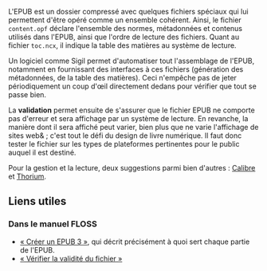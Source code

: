 L'EPUB est un dossier compressé avec quelques fichiers spéciaux qui lui permettent d'être opéré comme un ensemble cohérent. Ainsi, le fichier `content.opf` déclare l'ensemble des normes, métadonnées et contenus utilisés dans l'EPUB, ainsi que l'ordre de lecture des fichiers. Quant au fichier `toc.ncx`, il indique la table des matières au système de lecture.

Un logiciel comme Sigil permet d'automatiser tout l'assemblage de l'EPUB, notamment en fournissant des interfaces à ces fichiers (génération des métadonnées, de la table des matières). Ceci n'empêche pas de jeter périodiquement un coup d'œil directement dedans pour vérifier que tout se passe bien.

La **validation** permet ensuite de s'assurer que le fichier EPUB ne comporte pas d'erreur et sera affichage par un système de lecture. En revanche, la manière dont il sera affiché peut varier, bien plus que ne varie l'affichage de sites web& ; c'est tout le défi du design de livre numérique. Il faut donc tester le fichier sur les types de plateformes pertinentes pour le public auquel il est destiné.

Pour la gestion et la lecture, deux suggestions parmi bien d'autres : [Calibre](https://calibre-ebook.com/) et [Thorium](https://www.edrlab.org/software/thorium-reader/).

## Liens utiles

### Dans le manuel FLOSS

- [« Créer un EPUB 3 »](https://fr.flossmanuals.net/creer-un-epub/epub-3/), qui décrit précisément à quoi sert chaque partie de l'EPUB.
- [« Vérifier la validité du fichier »](https://fr.flossmanuals.net/creer-un-epub/verifier-la-validite-du-fichier/)
